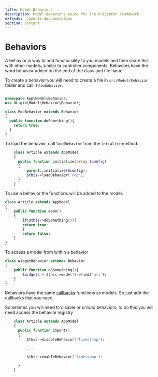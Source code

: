 ```yaml
---
title: Model Behaviors
description: Model Behaviors Guide for the OriginPHP Framework
extends: _layouts.documentation
section: content
---
```

# Behaviors

A behavior is way to add functionality to you models and then share this with other models, similar to controller components.
Behaviors have the word behavior added on the end of the class and file name.

To create a behavior you will need to create a file in `src/Model/Behavior` folder and call it `FooBehavior`.

```php

namespace App\Model\Behavior;
use Origin\Model\Behavior\Behavior;

class FooBehavior extends Behavior
{
  public function doSomething(){
    return true;
  }
}

```

To load the behavior, call `loadBehavior` from the `intialize` method.

```php
    class Article extends AppModel
    {
      public function initialize(array $config)
      {
          parent::initialize($config);
          $this->loadBehavior('Foo');
      }
    }

```

To use a behavior the functions will be added to the model.

```php
class Article extends AppModel
{
    public function demo()
    {
        if($this->doSomething()){
        return true;
        }
        return false;
    }
}
```

To access a model from within a behavior

```php
class WidgetBehavior extends Behavior
{
    public function doSomething(){
        $widgets = $this->model()->find('all');
    }
}
```

Behaviors have the same [callbacks](models/callbacks) functions as models. So just add the callbacks that you need.

Sometimes you will need to disable or unload behaviors, to do this you will need access the behavior registry

```php
    class Article extends AppModel
    {
      public function import()
      {
          $this->disableBehavior('timestamp');

          ...

          $this->enableBehavior('timestamp');

      }
    }
```
